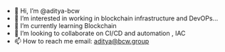 - 👋 Hi, I’m @aditya-bcw
- 👀 I’m interested in working in blockchain infrastructure and DevOPs...
- 🌱 I’m currently learning Blockchain
- 💞️ I’m looking to collaborate on CI/CD and automation , IAC
- 📫 How to reach me email: aditya@bcw.group

<!---
aditya-bcw/aditya-bcw is a ✨ special ✨ repository because its `README.md` (this file) appears on your GitHub profile.
You can click the Preview link to take a look at your changes.
--->
